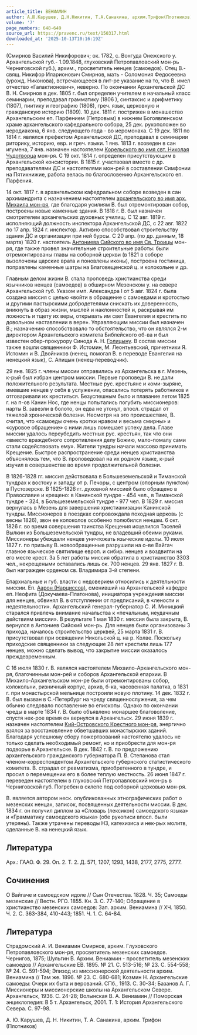 ```yaml
---
article_title: ВЕНИАМИН
author: А.Ю.Карушев, Д.Н.Никитин, Т.А.Санакина, архим.Трифон(Плотников)
volume: '7'
page_numbers: 648-649
source_url: https://pravenc.ru/text/150317.html
downloaded_at: '2025-10-13T10:16:19Z'
---
```


(Смирнов Василий Никифорович; ок. 1782, с. Вонгуда Онежского у. Архангельской губ.- 1.09.1848, глуховский Петропавловский мон-рь Черниговской губ.), архим., просветитель ненцев (самоедов). Отец В.- свящ. Никифор Иларионович Смирнов, мать - Соломония Федосеевна (урожд. Никонова), встречающееся в лит-ре указание на то, что В. имел отчество «Галактионович», неверно. По окончании Архангельской ДС В. Н. Смирнов в дек. 1805 г. был определен учителем в начальный класс семинарии, преподавал грамматику (1806 ), синтаксис и арифметику (1807), пиитику и географию (1808), греч. язык, церковную и гражданскую историю (1809). 10 дек. 1811 г. пострижен в монашество Архангельским еп. Парфением (Петровым) в нижнем Богоявленском храме архангельского кафедрального собора, 25 дек. рукоположен во иеродиакона, 6 янв. следующего года - во иеромонаха. С 19 дек. 1811 по 1814 г. являлся префектом Архангельской ДС, преподавал в семинарии риторику, историю, евр. и греч. языки. 1 янв. 1813 г. возведен в сан игумена, 7 янв. назначен настоятелем [Корельского во имя свт. Николая Чудотворца](<https://pravenc.ru/text/Корельского во имя свт  Николая Чудотворца.html>) мон-ря. С 19 окт. 1814 г. определен присутствующим в Архангельской консистории. В 1815 г. участвовал вместе с др. преподавателями ДС и настоятелями мон-рей в составлении Симфонии на Пятикнижие, работа велась по благословению Архангельского еп. Парфения.

14 окт. 1817 г. в архангельском кафедральном соборе возведен в сан архимандрита с назначением настоятелем [архангельского во имя арх. Михаила мон-ря](<https://pravenc.ru/text/архангельского во имя арх  Михаила мон-ря.html>), где благодаря усилиям В. был отремонтирован собор, построены новые каменные здания. В 1818 г. В. был назначен смотрителем архангельских духовных училищ. С 12 авг. 1819 г. исполняющий должность инспектора Архангельской ДС, с 22 авг. 1822 по 17 апр. 1824 г. инспектор. Активно способствовал строительству здания ДС и организации при ней бурсы. С 20 апр. (по др. данным, 18 марта) 1820 г. настоятель [Антониева Сийского во имя Св. Троицы](<https://pravenc.ru/text/Антониева Сийского во имя Св  Троицы.html>) мон-ря, где также провел значительные строительные работы: были отремонтированы главы на соборной церкви (в 1821 в соборе вызолочены царские врата и поновлены иконы), построена гостиница, поправлены каменные шатры на Благовещенской ц. и колокольне и др.

Главным делом жизни В. стала проповедь христианства среди язычников ненцев (самоедов) в обширном Мезенском у. на севере Архангельской губ. Указом имп. Александра I от 5 авг. 1824 г. была создана миссия с целью «войти в обращение с самоедами и кротостью и другими пастырскими добродетелями снискать их доверенность, вникнуть в образ жизни, мыслей и наклонностей и, раскрывая им ложность и тщету их веры, открывать им свет Евангелия и крестить по довольном наставлении в вере». Управляющим миссии был назначен В.; назначению способствовало то обстоятельство, что он являлся 2-м директором Архангельского комитета Библейского об-ва и был известен обер-прокурору Синода А. Н. [Голицыну](https://pravenc.ru/text/Голицын.html). В состав миссии также вошли священники Ф. Истомин, М. Леонтьевский, причетники Я. Истомин и В. Двойников (ненец, помогал В. в переводе Евангелия на ненецкий язык), С. Апицын (ненец-переводчик).

29 янв. 1825 г. члены миссии отправились из Архангельска в г. Мезень, к-рый был избран центром миссии. Первые проповеди В. не дали положительного результата. Местные рус. крестьяне и коми-зыряне, имевшие ненцев у себя в услужении, опасались потерять работников и отговаривали их креститься. Безуспешным было и плавание летом 1825 г. на п-ов Канин Нос, где ненцы попытались погубить миссионеров: нарты В. завезли в болото, он едва не утонул, впосл. страдал от тяжелой хронической болезни. Несмотря на это происшествие, В. считал, что «самоеды очень кротки нравом и весьма смирны» и «суровое обращение» с ними лишь помешает успеху дела. Главе миссии удалось переубедить местных рус. крестьян, так что они «вместо враждебного сопротивления делу Божию, мало-помалу сами стали содействовать ему». Жители тундры начали массово принимать Крещение. Быстрое распространение среди ненцев христианства объяснялось тем, что В. проповедовал на их родном языке, к-рый изучил в совершенстве во время продолжительной болезни.

В 1826-1828 гг. миссия действовала в Большеземельской и Тиманской тундрах к востоку и западу от р. Печоры, с центром (опорным пунктом) в Пустозерске. В 1825-1826 гг. духовной миссией было обращено в Православие и крещено: в Канинской тундре - 454 чел., в Тиманской тундре - 324, в Большеземельской тундре - 977 чел. В 1829 г. миссия вернулась в Мезень для завершения христианизации Канинской тундры. Миссионеров в поездках сопровождала походная церковь (с весны 1826), звон ее колоколов особенно полюбился ненцам. 6 окт. 1826 г. во время совершения таинства Крещения исцелился Таселей Вылкин из Большеземельской тундры, не владевший обеими руками. Миссионеры убеждали ненцев уничтожать языческие идолы. 10 июля 1827 г. по призыву В. новообращенные разрушили на о-ве Вайгач главное языческое святилище европ. и сибир. ненцев и воздвигли на его месте крест. За 5 лет работы миссия обратила в христианство 3303 чел., некрещеными оставались лишь ок. 700 ненцев. 29 янв. 1827 г. В. был награжден орденом св. Владимира 3-й степени.

Епархиальные и губ. власти с недоверием относились к деятельности миссии. Еп. [Аарон (Нарциссов)](<https://pravenc.ru/text/Аарон (Нарциссов).html>), сменивший на Архангельской кафедре еп. Неофита (Докучаева-Платонова), инициатора учреждения миссии для ненцев, обвинял В. в отступлении от предписаний, в «лености и недеятельности». Архангельский генерал-губернатор С. И. Миницкий старался привлечь внимание начальства к «печальным, неудачным действиям миссии». В результате 1 мая 1830 г. миссия была закрыта, В. вернулся в Антониев Сийский мон-рь. Для ненцев были организованы 3 прихода, началось строительство церквей, 25 марта 1831 г. В. присутствовал при освящении Никольской ц. на р. Колве. Поскольку приходские священники за следующие 28 лет крестили лишь 177 ненцев, можно сделать вывод, что закрытие миссии оказалось преждевременным.

С 16 июля 1830 г. В. являлся настоятелем Михаило-Архангельского мон-ря, благочинным мон-рей и соборов Архангельской епархии. В Михаило-Архангельском мон-ре были отремонтированы собор, колокольни, ризничный корпус, архив, б-ка, часовенная палатка, в 1831 г. при монастырской мельнице построили новую плотину. 14 дек. 1832 г. В. был вызван в С.-Петербург на чреду священнослужения, за чем обычно следовало поставление во епископы. Однако по окончании чреды в марте 1834 г. В. было объявлено монаршее благоволение, спустя нек-рое время он вернулся в Архангельск. 29 июня 1839 г. назначен настоятелем [Кий-Островского Крестного мон-ря,](<https://pravenc.ru/text/Кий-Островского Крестного мон-ря .html>) энергично взялся за восстановление обветшавших монастырских зданий. Благодаря успешному сбору пожертвований настоятелю удалось не только сделать необходимый ремонт, но и приобрести для мон-ря подворье в Архангельске. В дек. 1842 г. В. по предложению архангельского гражданского губернатора П. В. Степанова стал членом-корреспондентом Архангельского губернского статистического комитета. В. страдал от ревматизма, приобретенного в тундре, и просил о перемещении его в более теплую местность. 26 июня 1847 г. переведен настоятелем в глуховский Петропавловский мон-рь в Черниговской губ. Погребен в склепе под соборной церковью мон-ря.

В. является автором неск. опубликованных этнографических работ о мезенских ненцах, записок, посвященных деятельности миссии. В дек. 1834 г. он получил диплом за «Словарь (лексикон) самоедского языка» и «Грамматику самоедского языка» (обе рукописи впосл. были утеряны). Также утрачены переводы НЗ, катехизиса и нек-рых молитв, сделанные В. на ненецкий язык.

## Литература

Арх.: ГААО. Ф. 29. Оп. 2. Т. 2. Д. 571, 1207, 1293, 1438, 2177, 2775, 2777.

## Сочинения

О Вайгаче и самоедском идоле // Сын Отечества. 1828. Ч. 35; Самоеды мезенские // Вестн. РГО. 1855. Кн. 3. С. 77-140; Обращение в христианство мезенских самоедов: Зап. архим. Вениамина // ХЧ. 1850. Ч. 2. С. 363-384, 410-443; 1851. Ч. 1. С. 64-84.

## Литература

Страдомский А. И. Вениамин Смирнов, архим. Глуховского Петропавловского мон-ря, просветитель мезенских самоедов. Чернигов, 1875; Шульгин В. Архим. Вениамин - просветитель мезенских самоедов // Архангельские ЕВ. 1895. № 21. С. 513-516; № 23. С. 554-558; № 24. С. 591-594; Эпизод из миссионерской деятельности архим. Вениамина // Там же. 1896. № 23. С. 680-681; Козмин Н. Архангельские самоеды: Очерк их быта и верований. СПб., 1913. С. 30-34; Базанов А. Г. Миссионеры и миссионерские школы на Архангельском Севере. Архангельск, 1936. С. 24-28; Волынская В. А. Вениамин // Поморская энциклопедия: В 5 т. Архангельск, 2001. Т. 1: История Архангельского Севера. С. 97-98.

А. Ю. Карушев, Д. Н. Никитин, Т. А. Санакина, архим. Трифон (Плотников)
